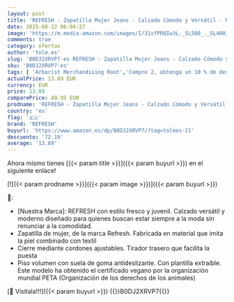 ```yaml
---
layout: post
title: 'REFRESH - Zapatilla Mujer Jeans - Calzado Cómodo y Versátil - Moda Casual - Modelo 17285302  Talla 39 '
date: 2025-08-22 06:04:27
image: 'https://m.media-amazon.com/images/I/31sfPRQIw3L._SL500_._SL400_.jpg'
comments: true
category: ofertas
author: 'tole.es'
slug: 'B0DJ2XRVP7-es REFRESH - Zapatilla Mujer Jeans - Calzado Cómodo y...'
sku: 'B0DJ2XRVP7-es'
tags: [ 'Arborist Merchandising Root','Compre 2, obtenga un 10 % de descuento','Compre 2, obtenga un 10 % de descuento_Shoes 1','Moda','Moda Mujer','Self Service','Special Features Stores','Zapatillas casual para mujer','Zapatillas deportivas y de moda para mujer','Zapatos para mujer','c8538d25-3af9-48d3-aeff-5f3ce5572a36_0','c8538d25-3af9-48d3-aeff-5f3ce5572a36_1701','c8538d25-3af9-48d3-aeff-5f3ce5572a36_5001','refresh','top brands_shoes','zapatilla','🇪🇸', ]
actualPrice: 13.89 EUR
currency: EUR
price: 13.89
comparePrice: 49.95 EUR
prodname: 'REFRESH - Zapatilla Mujer Jeans - Calzado Cómodo y Versátil - Moda Casual - Modelo 17285302  Talla 39 '
country: 'es'
flag: '🇪🇸'
brand: 'REFRESH'
buyurl: 'https://www.amazon.es/dp/B0DJ2XRVP7/?tag=tolees-21'
descuento: '72.19'
average: '13.89'
---
```


Ahora mismo tienes [{{< param title >}}]({{< param buyurl >}}) en el siguiente enlace!

[![{{< param prodname >}}]({{< param image >}})]({{< param buyurl >}})

🔎:

- [Nuestra Marca]: REFRESH con estilo fresco y juvenil. Calzado versátil y moderno diseñado para quienes buscan estar siempre a la moda sin renunciar a la comodidad.
- Zapatilla de mujer, de la marca Refresh. Fabricada en material que imita la piel combinado con textil
- Cierre mediante cordones ajustables. Tirador trasero que facilita la puesta
- Piso volumen con suela de goma antideslizante. Con plantilla extraíble. Este modelo ha obtenido el certificado vegano por la organización mundial PETA (Organización de los derechos de los animales)

[🛒 Visítala!!!]({{< param buyurl >}})
{{<world>}}B0DJ2XRVP7{{</world>}}
